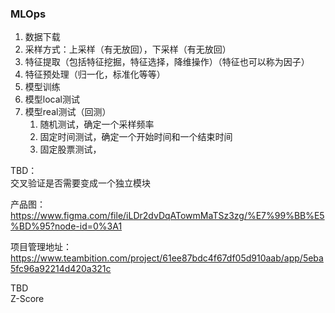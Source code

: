 ### MLOps

1. 数据下载
2. 采样方式：上采样（有无放回），下采样（有无放回）
3. 特征提取（包括特征挖掘，特征选择，降维操作）（特征也可以称为因子）
4. 特征预处理（归一化，标准化等等）
5. 模型训练
6. 模型local测试
7. 模型real测试（回测）
	1. 随机测试，确定一个采样频率
	2. 固定时间测试，确定一个开始时间和一个结束时间
	3. 固定股票测试，

  

TBD：  
交叉验证是否需要变成一个独立模块


产品图：  
https://www.figma.com/file/iLDr2dvDqATowmMaTSz3zg/%E7%99%BB%E5%BD%95?node-id=0%3A1


项目管理地址：  
https://www.teambition.com/project/61ee87bdc4f67df05d910aab/app/5eba5fc96a92214d420a321c



TBD  
Z-Score
